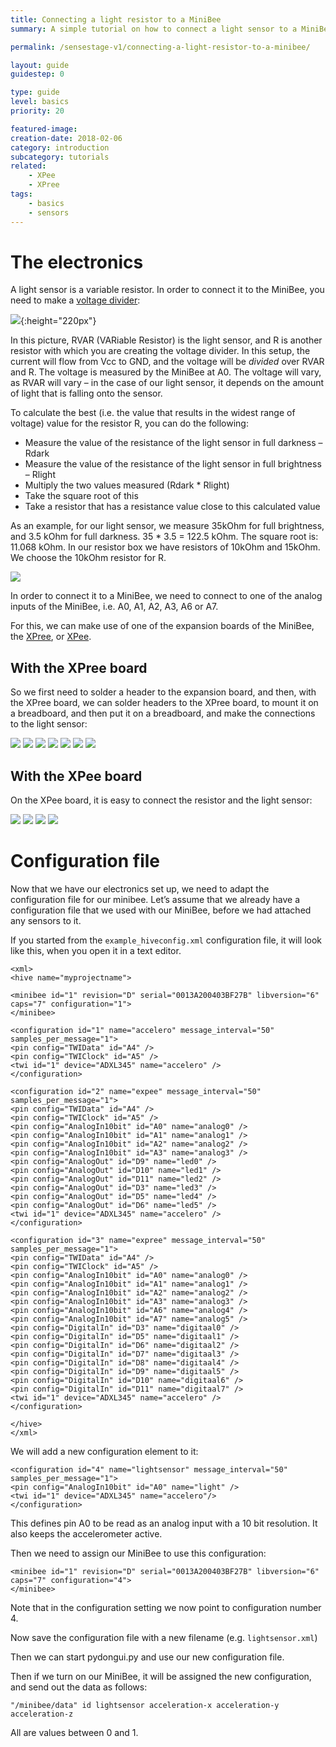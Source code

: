 ```yaml
---
title: Connecting a light resistor to a MiniBee
summary: A simple tutorial on how to connect a light sensor to a MiniBee and get the data from it into your software.

permalink: /sensestage-v1/connecting-a-light-resistor-to-a-minibee/

layout: guide
guidestep: 0

type: guide
level: basics
priority: 20

featured-image:
creation-date: 2018-02-06
category: introduction
subcategory: tutorials
related:
    - XPee
    - XPree
tags:
    - basics
    - sensors
---
```



# The electronics

A light sensor is a variable resistor. In order to connect it to the MiniBee, you need to make a [voltage divider](http://en.wikipedia.org/wiki/Voltage_divider):

![](/img/voltagedivider.png){:height="220px"}


In this picture, RVAR (VARiable Resistor) is the light sensor, and R is another resistor with which you are creating the voltage divider. In this setup, the current will flow from Vcc to GND, and the voltage will be *divided* over RVAR and R. The voltage is measured by the MiniBee at A0. The voltage will vary, as RVAR will vary – in the case of our light sensor, it depends on the amount of light that is falling onto the sensor.

To calculate the best (i.e. the value that results in the widest range of voltage) value for the resistor R, you can do the following:

* Measure the value of the resistance of the light sensor in full darkness – Rdark
* Measure the value of the resistance of the light sensor in full brightness – Rlight
* Multiply the two values measured (Rdark * Rlight)
* Take the square root of this
* Take a resistor that has a resistance value close to this calculated value

As an example, for our light sensor, we measure 35kOhm for full brightness, and 3.5 kOhm for full darkness. 35 * 3.5 = 122.5 kOhm. The square root is: 11.068 kOhm. In our resistor box we have resistors of 10kOhm and 15kOhm. We choose the 10kOhm resistor for R.

![](/img/measuring_resistance.jpg)

In order to connect it to a MiniBee, we need to connect to one of the analog inputs of the MiniBee, i.e. A0, A1, A2, A3, A6 or A7.

For this, we can make use of one of the expansion boards of the MiniBee, the [XPree](/sensestage-v1/expansion-boards/xpree), or [XPee](/sensestage-v1/expansion-boards/xpee).


## With the XPree board

So we first need to solder a header to the expansion board, and then, with the XPree board, we can solder headers to the XPree board, to mount it on a breadboard, and then put it on a breadboard, and make the connections to the light sensor:

![](/img/lightsensor_xpree_01.jpg)
![](/img/lightsensor_xpree_02.jpg)
![](/img/lightsensor_xpree_03.jpg)
![](/img/lightsensor_xpree_04.jpg)
![](/img/lightsensor_xpree_05.jpg)
![](/img/lightsensor_xpree_06.jpg)
![](/img/lightsensor_xpree_07.jpg)

## With the XPee board

On the XPee board, it is easy to connect the resistor and the light sensor:

![](/img/lightsensor_xpee_01.jpg)
![](/img/lightsensor_xpee_02.jpg)
![](/img/lightsensor_xpee_03.jpg)
![](/img/lightsensor_xpee_04.jpg)

# Configuration file

Now that we have our electronics set up, we need to adapt the configuration file for our minibee. Let’s assume that we already have a configuration file that we used with our MiniBee, before we had attached any sensors to it.

If you started from the `example_hiveconfig.xml` configuration file, it will look like this, when you open it in a text editor.


    <xml>
    <hive name="myprojectname">

    <minibee id="1" revision="D" serial="0013A200403BF27B" libversion="6" caps="7" configuration="1">
    </minibee>

    <configuration id="1" name="accelero" message_interval="50" samples_per_message="1">
    <pin config="TWIData" id="A4" />
    <pin config="TWIClock" id="A5" />
    <twi id="1" device="ADXL345" name="accelero" />
    </configuration>

    <configuration id="2" name="expee" message_interval="50" samples_per_message="1">
    <pin config="TWIData" id="A4" />
    <pin config="TWIClock" id="A5" />
    <pin config="AnalogIn10bit" id="A0" name="analog0" />
    <pin config="AnalogIn10bit" id="A1" name="analog1" />
    <pin config="AnalogIn10bit" id="A2" name="analog2" />
    <pin config="AnalogIn10bit" id="A3" name="analog3" />
    <pin config="AnalogOut" id="D9" name="led0" />
    <pin config="AnalogOut" id="D10" name="led1" />
    <pin config="AnalogOut" id="D11" name="led2" />
    <pin config="AnalogOut" id="D3" name="led3" />
    <pin config="AnalogOut" id="D5" name="led4" />
    <pin config="AnalogOut" id="D6" name="led5" />
    <twi id="1" device="ADXL345" name="accelero" />
    </configuration>

    <configuration id="3" name="expree" message_interval="50" samples_per_message="1">
    <pin config="TWIData" id="A4" />
    <pin config="TWIClock" id="A5" />
    <pin config="AnalogIn10bit" id="A0" name="analog0" />
    <pin config="AnalogIn10bit" id="A1" name="analog1" />
    <pin config="AnalogIn10bit" id="A2" name="analog2" />
    <pin config="AnalogIn10bit" id="A3" name="analog3" />
    <pin config="AnalogIn10bit" id="A6" name="analog4" />
    <pin config="AnalogIn10bit" id="A7" name="analog5" />
    <pin config="DigitalIn" id="D3" name="digitaal0" />
    <pin config="DigitalIn" id="D5" name="digitaal1" />
    <pin config="DigitalIn" id="D6" name="digitaal2" />
    <pin config="DigitalIn" id="D7" name="digitaal3" />
    <pin config="DigitalIn" id="D8" name="digitaal4" />
    <pin config="DigitalIn" id="D9" name="digitaal5" />
    <pin config="DigitalIn" id="D10" name="digitaal6" />
    <pin config="DigitalIn" id="D11" name="digitaal7" />
    <twi id="1" device="ADXL345" name="accelero" />
    </configuration>

    </hive>
    </xml>

We will add a new configuration element to it:


    <configuration id="4" name="lightsensor" message_interval="50" samples_per_message="1">
    <pin config="AnalogIn10bit" id="A0" name="light" />
    <twi id="1" device="ADXL345" name="accelero"/>
    </configuration>

This defines pin A0 to be read as an analog input with a 10 bit resolution. It also keeps the accelerometer active.

Then we need to assign our MiniBee to use this configuration:


    <minibee id="1" revision="D" serial="0013A200403BF27B" libversion="6" caps="7" configuration="4">
    </minibee>

Note that in the configuration setting we now point to configuration number 4.

Now save the configuration file with a new filename (e.g. `lightsensor.xml`)

Then we can start pydongui.py and use our new configuration file.

Then if we turn on our MiniBee, it will be assigned the new configuration, and send out the data as follows:


    "/minibee/data" id lightsensor acceleration-x acceleration-y acceleration-z

All are values between 0 and 1.
